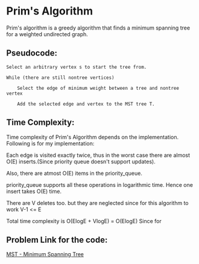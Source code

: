 # Prim's Algorithm
Prim's algorithm is a greedy algorithm that finds a minimum spanning tree for a weighted undirected graph. 


## Pseudocode:
```
Select an arbitrary vertex s to start the tree from.

While (there are still nontree vertices)
  
    Select the edge of minimum weight between a tree and nontree vertex
  
    Add the selected edge and vertex to the MST tree T.

```

## Time Complexity:
Time complexity of Prim's Algorithm depends on the implementation. Following is for my implementation:

Each edge is visited exactly twice, thus in the worst case there are almost O(E) inserts.(Since priority queue doesn't support updates).

Also, there are atmost O(E) items in the priority_queue.

priority_queue supports all these operations in logarithmic time. Hence one insert takes O(E) time.

There are V deletes too. but they are neglected since for this algorithm to work V-1 <= E

Total time complexity is O(ElogE + VlogE) = O(ElogE)
Since for 

## Problem Link for the code:
[MST - Minimum Spanning Tree](https://www.spoj.com/problems/MST/)
